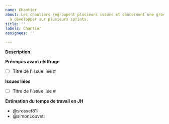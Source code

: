 ```yaml
---
name: Chantier
about: Les chantiers regroupent plusieurs issues et concernent une grosse fonctionnalité
  à développer sur plusieurs sprints.
title: ''
labels: Chantier
assignees: ''

---
```


**Description**

**Prérequis avant chiffrage**
- [ ] Titre de l'issue liée #

**Issues liées**
- [ ] Titre de l'issue liée #

**Estimation du temps de travail en JH**
- @srosset81:
- @simonLouvet:
